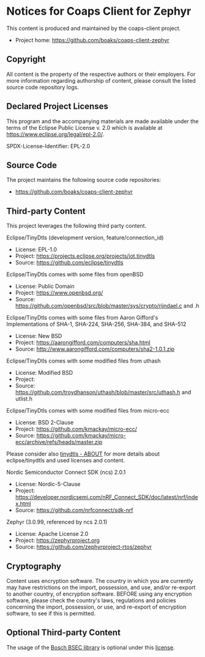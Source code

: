# Notices for Coaps Client for Zephyr

This content is produced and maintained by the coaps-client project.

* Project home: https://github.com/boaks/coaps-client-zephyr

## Copyright

All content is the property of the respective authors or their employers. For
more information regarding authorship of content, please consult the listed
source code repository logs.

## Declared Project Licenses

This program and the accompanying materials are made available under the terms
of the Eclipse Public License v. 2.0 which is available at
https://www.eclipse.org/legal/epl-2.0/.

SPDX-License-Identifier: EPL-2.0

## Source Code

The project maintains the following source code repositories:

* https://github.com/boaks/coaps-client-zephyr

## Third-party Content

This project leverages the following third party content.

Eclipse/TinyDtls (development version, feature/connection_id)

* License: EPL-1.0 
* Project: https://projects.eclipse.org/projects/iot.tinydtls
* Source: https://github.com/eclipse/tinydtls

Eclipse/TinyDtls comes with some files from openBSD

* License: Public Domain
* Project: https://www.openbsd.org/
* Source: https://github.com/openbsd/src/blob/master/sys/crypto/rijndael.c and .h

Eclipse/TinyDtls comes with some files from Aaron Gifford's Implementations of SHA-1, SHA-224, SHA-256, SHA-384, and SHA-512

* License: New BSD
* Project: https://aarongifford.com/computers/sha.html
* Source:  http://www.aarongifford.com/computers/sha2-1.0.1.zip

Eclipse/TinyDtls comes with some modified files from uthash

* License: Modified BSD
* Project: 
* Source:  https://github.com/troydhanson/uthash/blob/master/src/uthash.h and utlist.h

Eclipse/TinyDtls comes with some modified files from micro-ecc

* License: BSD 2-Clause
* Project: https://github.com/kmackay/micro-ecc/
* Source:  https://github.com/kmackay/micro-ecc/archive/refs/heads/master.zip

Please consider also [tinydtls - ABOUT](https://github.com/eclipse/tinydtls/blob/main/ABOUT.md) for more details about eclipse/tinydtls and used licenses and content.

Nordic Semiconductor Connect SDK (ncs) 2.0.1

* License: Nordic-5-Clause
* Project: https://developer.nordicsemi.com/nRF_Connect_SDK/doc/latest/nrf/index.html
* Source: https://github.com/nrfconnect/sdk-nrf

Zephyr (3.0.99, referenced by ncs 2.0.1)

* License: Apache License 2.0
* Project: https://zephyrproject.org
* Source: https://github.com/zephyrproject-rtos/zephyr

## Cryptography

Content uses encryption software. The country in which you are currently
may have restrictions on the import, possession, and use, and/or re-export to
another country, of encryption software. BEFORE using any encryption software,
please check the country's laws, regulations and policies concerning the import,
possession, or use, and re-export of encryption software, to see if this is
permitted.

## Optional Third-party Content

The usage of the [Bosch BSEC library](https://www.bosch-sensortec.com/software-tools/software/bsec/) is optional under this [license](https://www.bosch-sensortec.com/media/boschsensortec/downloads/bsec/2017-07-17_clickthrough_license_terms_environmentalib_sw_clean.pdf).
